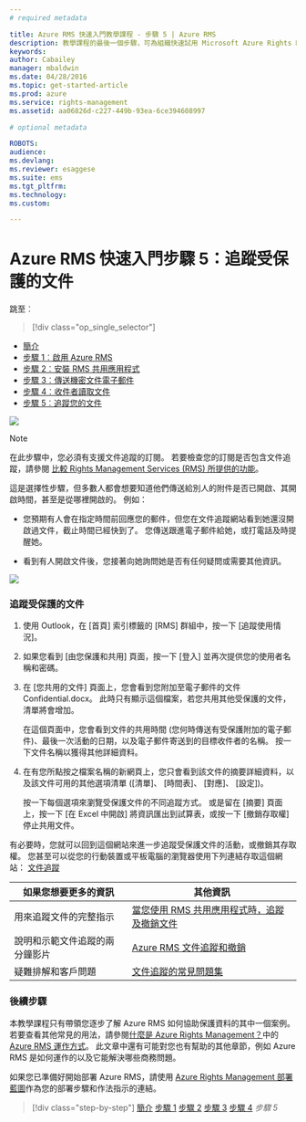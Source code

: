 ```yaml
---
# required metadata

title: Azure RMS 快速入門教學課程 - 步驟 5 | Azure RMS
description: 教學課程的最後一個步驟，可為組織快速試用 Microsoft Azure Rights Management，只有 5 個步驟，花費時間不超過 15 分鐘。
keywords:
author: Cabailey
manager: mbaldwin
ms.date: 04/28/2016
ms.topic: get-started-article
ms.prod: azure
ms.service: rights-management
ms.assetid: aa06826d-c227-449b-93ea-6ce394608997

# optional metadata

ROBOTS: 
audience:
ms.devlang:
ms.reviewer: esaggese
ms.suite: ems
ms.tgt_pltfrm:
ms.technology:
ms.custom:

---
```



# Azure RMS 快速入門步驟 5：追蹤受保護的文件

跳至︰ 
> [!div class="op_single_selector"]
- [簡介](quick-start-tutorial.md)
- [步驟 1︰啟用 Azure RMS](tutorial-step1.md)
- [步驟 2︰安裝 RMS 共用應用程式](tutorial-step2.md)
- [步驟 3︰傳送機密文件電子郵件](tutorial-step3.md)
- [步驟 4︰收件者讀取文件](tutorial-step4.md)
- [步驟 5︰追蹤您的文件](tutorial-step5.md)

![](../media/AzRMS_QuickStartSteps5.PNG)

> [!NOTE]
> 在此步驟中，您必須有支援文件追蹤的訂閱。 若要檢查您的訂閱是否包含文件追蹤，請參閱 [比較 Rights Management Services (RMS) 所提供的功能](https://technet.microsoft.com/dn858608.aspx)。

這是選擇性步驟，但多數人都會想要知道他們傳送給別人的附件是否已開啟、其開啟時間，甚至是從哪裡開啟的。 例如：

-   您預期有人會在指定時間前回應您的郵件，但您在文件追蹤網站看到她還沒開啟過文件，截止時間已經快到了。 您傳送跟進電子郵件給她，或打電話及時提醒她。

-   看到有人開啟文件後，您接著向她詢問她是否有任何疑問或需要其他資訊。

![](../media/AzRMS_Tutorial_5_Screenshots.png)

### 追蹤受保護的文件

1.  使用 Outlook，在 [首頁] 索引標籤的 [RMS] 群組中，按一下 [追蹤使用情況]。

2.  如果您看到 [由您保護和共用] 頁面，按一下 [登入] 並再次提供您的使用者名稱和密碼。

3.  在 [您共用的文件] 頁面上，您會看到您附加至電子郵件的文件 Confidential.docx。 此時只有顯示這個檔案，若您共用其他受保護的文件，清單將會增加。

    在這個頁面中，您會看到文件的共用時間 (您何時傳送有受保護附加的電子郵件)、最後一次活動的日期，以及電子郵件寄送到的目標收件者的名稱。 按一下文件名稱以獲得其他詳細資料。

4.  在有您所點按之檔案名稱的新網頁上，您只會看到該文件的摘要詳細資料，以及該文件可用的其他選項清單 ([清單]、 [時間表]、 [對應]、 [設定])。

    按一下每個選項來瀏覽受保護文件的不同追蹤方式。 或是留在 [摘要] 頁面上，按一下 [在 Excel 中開啟] 將資訊匯出到試算表，或按一下 [撤銷存取權] 停止共用文件。

有必要時，您就可以回到這個網站來進一步追蹤受保護文件的活動，或撤銷其存取權。 您甚至可以從您的行動裝置或平板電腦的瀏覽器使用下列連結存取這個網站： [文件追蹤](http://go.microsoft.com/fwlink/?LinkId=529562)

|如果您想要更多的資訊|其他資訊|
|--------------------------------|--------------------------|
|用來追蹤文件的完整指示|[當您使用 RMS 共用應用程式時，追蹤及撤銷文件](../rms-client/sharing-app-track-revoke.md)|
|說明和示範文件追蹤的兩分鐘影片|[Azure RMS 文件追蹤和撤銷](http://channel9.msdn.com/Series/Information-Protection/Azure-RMS-Document-Tracking-and-Revocation)|
|疑難排解和客戶問題|[文件追蹤的常見問題集](https://technet.microsoft.com/dn947488)|

### 後續步驟
本教學課程只有帶領您逐步了解 Azure RMS 如何協助保護資料的其中一個案例。 若要查看其他常見的用法，請參閱[什麼是 Azure Rights Management？](../understand-explore/what-is-azure-rms.md)中的 [Azure RMS 運作方式](../understand-explore/what-admins-users-see.md)。 此文章中還有可能對您也有幫助的其他章節，例如 Azure RMS 是如何運作的以及它能解決哪些商務問題。

如果您已準備好開始部署 Azure RMS，請使用 [Azure Rights Management 部署藍圖](../plan-design/deployment-roadmap.md)作為您的部署步驟和作法指示的連結。

>[!div class="step-by-step"]
[簡介](quick-start-tutorial.md)
[步驟 1](tutorial-step1.md)
[步驟 2](tutorial-step2.md)
[步驟 3](tutorial-step3.md)
[步驟 4](tutorial-step4.md)
*步驟 5*


<!--HONumber=Apr16_HO3-->


